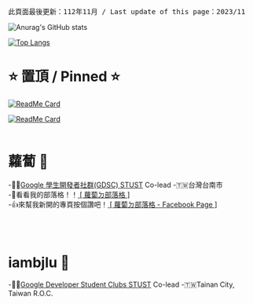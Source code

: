 <pre>此頁面最後更新：112年11月 / Last update of this page：2023/11</pre>
![Anurag's GitHub stats](https://github-readme-stats.vercel.app/api?username=iambjlu&hide=stars,issues)

[![Top Langs](https://github-readme-stats.vercel.app/api/top-langs/?username=iambjlu)](https://github.com/iambjlu)

<h1>⭐️ 置頂 / Pinned ⭐️</h1>

[![ReadMe Card](https://github-readme-stats.vercel.app/api/pin/?username=iambjlu&repo=NoMoreMacOSUpdate)](https://github.com/iambjlu/NoMoreMacOSUpdate)

[![ReadMe Card](https://github-readme-stats.vercel.app/api/pin/?username=iambjlu&repo=dictionary)](https://github.com/iambjlu/dictionary)
<br><br>

<h1>蘿蔔 🥕</h1>
-👨‍💻<a href="https://gdsc-stust.web.app">Google 學生開發者社群(GDSC) STUST</a> Co-lead
-🇹🇼台灣台南市<br>
-📝看看我的部落格！！<a href="https://iambjlu.blogspot.com"> [ 蘿蔔ㄉ部落格 ] </a><br>
-👍來幫我新開的專頁按個讚吧！<a href="https://www.facebook.com/iambjlu.blog"> [ 蘿蔔ㄉ部落格 - Facebook Page ] </a><br>

<br><br>


<h1>iambjlu 🥕</h1>
-👨‍💻<a href="https://gdsc.community.dev/southern-taiwan-university-of-science-and-technology/">Google Developer Student Clubs STUST</a> Co-lead
-🇹🇼Tainan City, Taiwan R.O.C.<br>


